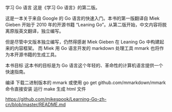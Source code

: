 学习 Go 语言
这是《学习 Go 语言》的第二版。

这是一本关于来自 Google 的 Go 语言的快速入门。本书的第一版翻译自 Miek Gieben 开始于 2010 年的开源书籍 “Leaning Go”。从第二版开始，中文内容将脱离原版英文翻译，独立编写。

但是尽管中文版本独立编写，仍然得感谢 Miek Gieben 在 Leaning Go 中构建起来的内容框架。 而 Miek 用 Go 语言开发的 markdown 处理工具 mmark 也将作为本开源书籍的生成工具。

本书目标
这本书的目标是为 Go 语言这个年轻的、革命性的计算机语言提供一个快速指南。

编译
下载二进制版本的 mmark 或使用 go get github.com/mmarkdown/mmark 命令直接安装
运行 make 生成 html 文件

https://github.com/mikespook/Learning-Go-zh-cn/blob/master/README.md